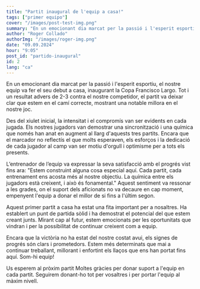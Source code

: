 ```yaml
---
title: "Partit inaugural de l'equip a casa!"
tags: ["primer equipo"]
cover: "/images/post-test-img.png"
summary: "En un emocionant dia marcat per la passió i l'esperit esportiu, el nostre equip va fer el seu debut a casa, inaugurant la Copa Francisco Largo. Tot i un resultat advers de 2-3 contra el nostre competidor, el partit va deixar clar que estem en el camí correcte, mostrant una notable millora en el nostre joc."
author: "Roger Collado"
authorImg: "/images/roger-img.png"
date: "09.09.2024"
hour: "9:05"
post_id: "partido-inaugural"
id: 2
lang: "ca"
---
```


En un emocionant dia marcat per la passió i l'esperit esportiu, el nostre equip va fer el seu debut a casa, inaugurant la Copa Francisco Largo. Tot i un resultat advers de 2-3 contra el nostre competidor, el partit va deixar clar que estem en el camí correcte, mostrant una notable millora en el nostre joc.

Des del xiulet inicial, la intensitat i el compromís van ser evidents en cada jugada. Els nostres jugadors van demostrar una sincronització i una química que només han anat en augment al llarg d'aquests tres partits. Encara que el marcador no reflectís el que molts esperaven, els esforços i la dedicació de cada jugador al camp van ser motiu d'orgull i optimisme per a tots els presents.

L’entrenador de l’equip va expressar la seva satisfacció amb el progrés vist fins ara: "Estem construint alguna cosa especial aquí. Cada partit, cada entrenament ens acosta més al nostre objectiu. La química entre els jugadors està creixent, i això és fonamental." Aquest sentiment va ressonar a les grades, on el suport dels aficionats no va decaure en cap moment, empenyent l'equip a donar el millor de si fins a l'últim segon.

Aquest primer partit a casa ha estat una fita important per a nosaltres. Ha establert un punt de partida sòlid i ha demostrat el potencial del que estem creant junts. Mirant cap al futur, estem emocionats per les oportunitats que vindran i per la possibilitat de continuar creixent com a equip.

Encara que la victòria no ha estat del nostre costat avui, els signes de progrés són clars i prometedors. Estem més determinats que mai a continuar treballant, millorant i enfortint els llaços que ens han portat fins aquí. Som-hi equip!

Us esperem al pròxim partit
Moltes gràcies per donar suport a l'equip en cada partit. Seguirem donant-ho tot per vosaltres i per portar l'equip al màxim nivell.
